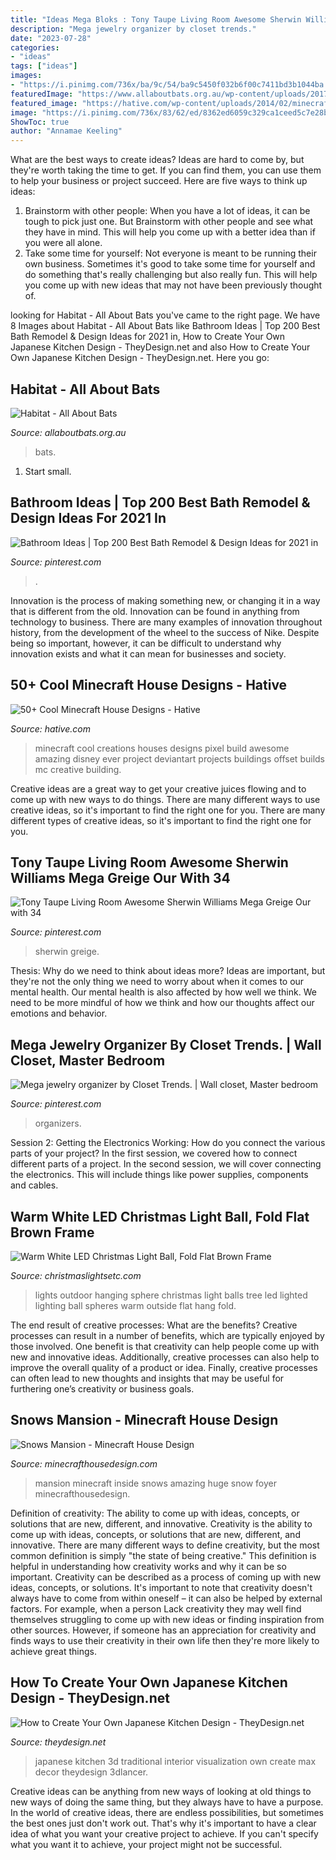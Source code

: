 ```yaml
---
title: "Ideas Mega Bloks : Tony Taupe Living Room Awesome Sherwin Williams Mega Greige Our With 34"
description: "Mega jewelry organizer by closet trends."
date: "2023-07-28"
categories:
- "ideas"
tags: ["ideas"]
images:
- "https://i.pinimg.com/736x/ba/9c/54/ba9c5450f032b6f00c7411bd3b1044ba.jpg"
featuredImage: "https://www.allaboutbats.org.au/wp-content/uploads/2017/08/AAB_0008_Little-red-flying-fox-KC-2.jpg"
featured_image: "https://hative.com/wp-content/uploads/2014/02/minecraft-houses/disneys-up-house-design-22.jpg"
image: "https://i.pinimg.com/736x/83/62/ed/8362ed6059c329ca1ceed5c7e28ba4b4--organizers.jpg"
ShowToc: true
author: "Annamae Keeling"
---
```



What are the best ways to create ideas?
Ideas are hard to come by, but they're worth taking the time to get. If you can find them, you can use them to help your business or project succeed. Here are five ways to think up ideas: 
1. Brainstorm with other people: When you have a lot of ideas, it can be tough to pick just one. But Brainstorm with other people and see what they have in mind. This will help you come up with a better idea than if you were all alone. 
2. Take some time for yourself: Not everyone is meant to be running their own business. Sometimes it's good to take some time for yourself and do something that's really challenging but also really fun. This will help you come up with new ideas that may not have been previously thought of. 

	

		
looking for Habitat - All About Bats you've came to the right page. We have 8 Images about Habitat - All About Bats like Bathroom Ideas | Top 200 Best Bath Remodel &amp; Design Ideas for 2021 in, How to Create Your Own Japanese Kitchen Design - TheyDesign.net and also How to Create Your Own Japanese Kitchen Design - TheyDesign.net. Here you go:
		
    
## Habitat - All About Bats

<img loading=lazy src="https://www.allaboutbats.org.au/wp-content/uploads/2017/08/AAB_0008_Little-red-flying-fox-KC-2.jpg" onerror="this.onerror=null;this.src='https://tse1.mm.bing.net/th?id=OIP.8UL81Exlhqs70XbzUbUBcAHaEc&amp;pid=15.1';" alt="Habitat - All About Bats">

_Source: allaboutbats.org.au_

>bats. 

	

1. Start small.

    
## Bathroom Ideas | Top 200 Best Bath Remodel &amp; Design Ideas For 2021 In

<img loading=lazy src="https://i.pinimg.com/736x/7a/a1/29/7aa129d1cdb6fc069525501fd424c47c.jpg" onerror="this.onerror=null;this.src='https://tse1.mm.bing.net/th?id=OIP.f7EM8xcAiiL5vOghB1I5SQHaLU&amp;pid=15.1';" alt="Bathroom Ideas | Top 200 Best Bath Remodel &amp; Design Ideas for 2021 in">

_Source: pinterest.com_

>. 

	

Innovation is the process of making something new, or changing it in a way that is different from the old. Innovation can be found in anything from technology to business. There are many examples of innovation throughout history, from the development of the wheel to the success of Nike. Despite being so important, however, it can be difficult to understand why innovation exists and what it can mean for businesses and society.

    
## 50+ Cool Minecraft House Designs - Hative

<img loading=lazy src="https://hative.com/wp-content/uploads/2014/02/minecraft-houses/disneys-up-house-design-22.jpg" onerror="this.onerror=null;this.src='https://tse1.mm.bing.net/th?id=OIP.PBlmJ-EhtYxdV6ygdDwUtQHaD9&amp;pid=15.1';" alt="50+ Cool Minecraft House Designs - Hative">

_Source: hative.com_

>minecraft cool creations houses designs pixel build awesome amazing disney ever project deviantart projects buildings offset builds mc creative building. 

	

Creative ideas are a great way to get your creative juices flowing and to come up with new ways to do things. There are many different ways to use creative ideas, so it's important to find the right one for you. There are many different types of creative ideas, so it's important to find the right one for you.

    
## Tony Taupe Living Room Awesome Sherwin Williams Mega Greige Our With 34

<img loading=lazy src="https://i.pinimg.com/736x/ba/9c/54/ba9c5450f032b6f00c7411bd3b1044ba.jpg" onerror="this.onerror=null;this.src='https://tse3.mm.bing.net/th?id=OIP.o_2VcUqMUWdbzjX2uHMRFgHaJ3&amp;pid=15.1';" alt="Tony Taupe Living Room Awesome Sherwin Williams Mega Greige Our with 34">

_Source: pinterest.com_

>sherwin greige. 

	

Thesis: Why do we need to think about ideas more?
Ideas are important, but they're not the only thing we need to worry about when it comes to our mental health. Our mental health is also affected by how well we think. We need to be more mindful of how we think and how our thoughts affect our emotions and behavior.

    
## Mega Jewelry Organizer By Closet Trends. | Wall Closet, Master Bedroom

<img loading=lazy src="https://i.pinimg.com/736x/83/62/ed/8362ed6059c329ca1ceed5c7e28ba4b4--organizers.jpg" onerror="this.onerror=null;this.src='https://tse4.mm.bing.net/th?id=OIP._anAFkXBbTj8yNDcCJd15QHaJl&amp;pid=15.1';" alt="Mega jewelry organizer by Closet Trends. | Wall closet, Master bedroom">

_Source: pinterest.com_

>organizers. 

	

Session 2: Getting the Electronics Working: How do you connect the various parts of your project?
In the first session, we covered how to connect different parts of a project. In the second session, we will cover connecting the electronics. This will include things like power supplies, components and cables.

    
## Warm White LED Christmas Light Ball, Fold Flat Brown Frame

<img loading=lazy src="https://cdn.christmaslightsetc.com/images/ProductCloseup/38905/LED-5MM-Warm-White-Fold-Flat-Sphere-9015.jpg" onerror="this.onerror=null;this.src='https://tse2.mm.bing.net/th?id=OIP.WENOZVBplzyByjH97S_zkwHaHa&amp;pid=15.1';" alt="Warm White LED Christmas Light Ball, Fold Flat Brown Frame">

_Source: christmaslightsetc.com_

>lights outdoor hanging sphere christmas light balls tree led lighted lighting ball spheres warm outside flat hang fold. 

	

The end result of creative processes: What are the benefits?
Creative processes can result in a number of benefits, which are typically enjoyed by those involved. One benefit is that creativity can help people come up with new and innovative ideas. Additionally, creative processes can also help to improve the overall quality of a product or idea. Finally, creative processes can often lead to new thoughts and insights that may be useful for furthering one’s creativity or business goals.

    
## Snows Mansion - Minecraft House Design

<img loading=lazy src="https://minecrafthousedesign.com/wp-content/uploads/2014/11/Snows-Mansion-minecraft-building-ideas-house-huge-amazing-inside.jpg" onerror="this.onerror=null;this.src='https://tse4.mm.bing.net/th?id=OIP.HTv6B73cOHg5JdDavgCZCwHaFk&amp;pid=15.1';" alt="Snows Mansion - Minecraft House Design">

_Source: minecrafthousedesign.com_

>mansion minecraft inside snows amazing huge snow foyer minecrafthousedesign. 

	

Definition of creativity: The ability to come up with ideas, concepts, or solutions that are new, different, and innovative.
Creativity is the ability to come up with ideas, concepts, or solutions that are new, different, and innovative. There are many different ways to define creativity, but the most common definition is simply "the state of being creative." This definition is helpful in understanding how creativity works and why it can be so important.
Creativity can be described as a process of coming up with new ideas, concepts, or solutions. It's important to note that creativity doesn't always have to come from within oneself – it can also be helped by external factors. For example, when a person Lack creativity they may well find themselves struggling to come up with new ideas or finding inspiration from other sources. However, if someone has an appreciation for creativity and finds ways to use their creativity in their own life then they're more likely to achieve great things.

    
## How To Create Your Own Japanese Kitchen Design - TheyDesign.net

<img loading=lazy src="http://theydesign.net/wp-content/uploads/2017/07/traditional-japanese-kitchen-design-home-decor-interior-and-exterior-regarding-japanese-kitchen-design-how-to-create-your-own-japanese-kitchen-design-e1499006662553.jpg" onerror="this.onerror=null;this.src='https://tse2.mm.bing.net/th?id=OIP.YTVqAnH14P6L1ly0eiCO8AHaFj&amp;pid=15.1';" alt="How to Create Your Own Japanese Kitchen Design - TheyDesign.net">

_Source: theydesign.net_

>japanese kitchen 3d traditional interior visualization own create max decor theydesign 3dlancer. 

	

Creative ideas can be anything from new ways of looking at old things to new ways of doing the same thing, but they always have to have a purpose. In the world of creative ideas, there are endless possibilities, but sometimes the best ones just don't work out. That's why it's important to have a clear idea of what you want your creative project to achieve. If you can't specify what you want it to achieve, your project might not be successful.

